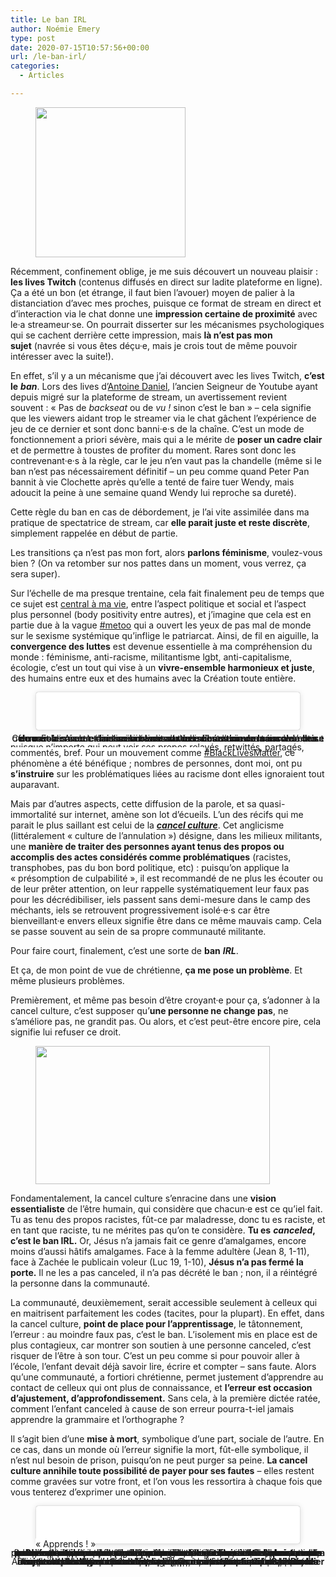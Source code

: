 ```yaml
---
title: Le ban IRL
author: Noémie Emery
type: post
date: 2020-07-15T10:57:56+00:00
url: /le-ban-irl/
categories:
  - Articles

---
```

<div class="wp-block-image">
  <figure class="alignleft is-resized"><img src="https://media.giphy.com/media/fWAC87fMPC04h5shaE/giphy.gif" alt="" width="240" height="240" /></figure>
</div>

Récemment, confinement oblige, je me suis découvert un nouveau plaisir&nbsp;: **les lives Twitch** (contenus diffusés en direct sur ladite plateforme en ligne). Ça a été un bon (et étrange, il faut bien l&rsquo;avouer) moyen de palier à la distanciation d&rsquo;avec mes proches, puisque ce format de stream en direct et d&rsquo;interaction via le chat donne une **impression certaine de proximité** avec le·a streameur·se. On pourrait disserter sur les mécanismes psychologiques qui se cachent derrière cette impression, mais **là n&rsquo;est pas mon sujet**&nbsp;(navrée si vous êtes déçu·e, mais je crois tout de même pouvoir intéresser avec la suite!).

En effet, s&rsquo;il y a un mécanisme que j&rsquo;ai découvert avec les lives Twitch, **c&rsquo;est le** _**ban**_. Lors des lives d&rsquo;[Antoine Daniel][1], l&rsquo;ancien Seigneur de Youtube ayant depuis migré sur la plateforme de stream, un avertissement revient souvent&nbsp;: «&nbsp;Pas de _backseat_ ou de _vu&nbsp;!_ sinon c&rsquo;est le ban&nbsp;» &#8211; cela signifie que les viewers aidant trop le streamer via le chat gâchent l&rsquo;expérience de jeu de ce dernier et sont donc banni·e·s de la chaîne. C&rsquo;est un mode de fonctionnement a priori sévère, mais qui a le mérite de **poser un cadre clair** et de permettre à toustes de profiter du moment. Rares sont donc les contrevenant·e·s à la règle, car le jeu n&rsquo;en vaut pas la chandelle (même si le ban n&rsquo;est pas nécessairement définitif &#8211; un peu comme quand Peter Pan bannit à vie Clochette après qu&rsquo;elle a tenté de faire tuer Wendy, mais adoucit la peine à une semaine quand Wendy lui reproche sa dureté).

Cette règle du ban en cas de débordement, je l&rsquo;ai vite assimilée dans ma pratique de spectatrice de stream, car **elle parait juste et reste discrète**, simplement rappelée en début de partie.

Les transitions ça n&rsquo;est pas mon fort, alors **parlons féminisme**, voulez-vous bien&nbsp;? (On va retomber sur nos pattes dans un moment, vous verrez, ça sera super).

<!--more-->

Sur l&rsquo;échelle de ma presque trentaine, cela fait finalement peu de temps que ce sujet est [central à ma vie][2], entre l&rsquo;aspect politique et social et l&rsquo;aspect plus personnel (body positivity entre autres), et j&rsquo;imagine que cela est en partie due à la vague [#metoo][3] qui a ouvert les yeux de pas mal de monde sur le sexisme systémique qu&rsquo;inflige le patriarcat. Ainsi, de fil en aiguille, la **convergence des luttes** est devenue essentielle à ma compréhension du monde&nbsp;: féminisme, anti-racisme, militantisme lgbt, anti-capitalisme, écologie, c&rsquo;est un tout qui vise à un **vivre-ensemble harmonieux et juste**, des humains entre eux et des humains avec la Création toute entière.

<!--more--><figure class="wp-block-embed-instagram alignright wp-block-embed is-type-rich is-provider-instagram">

<div class="wp-block-embed__wrapper">
  <blockquote class="instagram-media" data-instgrm-captioned data-instgrm-permalink="https://www.instagram.com/p/CBcHe8EAA3u/?utm_source=ig_embed&utm_campaign=loading" data-instgrm-version="12" style=" background:#FFF; border:0; border-radius:3px; box-shadow:0 0 1px 0 rgba(0,0,0,0.5),0 1px 10px 0 rgba(0,0,0,0.15); margin: 1px; max-width:525px; min-width:326px; padding:0; width:99.375%; width:-webkit-calc(100% - 2px); width:calc(100% - 2px);">
    <div style="padding:16px;">
      <a href="https://www.instagram.com/p/CBcHe8EAA3u/?utm_source=ig_embed&utm_campaign=loading" style=" background:#FFFFFF; line-height:0; padding:0 0; text-align:center; text-decoration:none; width:100%;" target="_blank"> 
      
      <div style=" display: flex; flex-direction: row; align-items: center;">
        <div style="background-color: #F4F4F4; border-radius: 50%; flex-grow: 0; height: 40px; margin-right: 14px; width: 40px;">
        </div>
        
        <div style="display: flex; flex-direction: column; flex-grow: 1; justify-content: center;">
          <div style=" background-color: #F4F4F4; border-radius: 4px; flex-grow: 0; height: 14px; margin-bottom: 6px; width: 100px;">
          </div>
          
          <div style=" background-color: #F4F4F4; border-radius: 4px; flex-grow: 0; height: 14px; width: 60px;">
          </div>
        </div>
      </div>
      
      <div style="padding: 19% 0;">
      </div>
      
      <div style="display:block; height:50px; margin:0 auto 12px; width:50px;">
        <svg width="50px" height="50px" viewBox="0 0 60 60" version="1.1" xmlns="https://www.w3.org/2000/svg" xmlns:xlink="https://www.w3.org/1999/xlink"><g stroke="none" stroke-width="1" fill="none" fill-rule="evenodd"><g transform="translate(-511.000000, -20.000000)" fill="#000000"><g><path d="M556.869,30.41 C554.814,30.41 553.148,32.076 553.148,34.131 C553.148,36.186 554.814,37.852 556.869,37.852 C558.924,37.852 560.59,36.186 560.59,34.131 C560.59,32.076 558.924,30.41 556.869,30.41 M541,60.657 C535.114,60.657 530.342,55.887 530.342,50 C530.342,44.114 535.114,39.342 541,39.342 C546.887,39.342 551.658,44.114 551.658,50 C551.658,55.887 546.887,60.657 541,60.657 M541,33.886 C532.1,33.886 524.886,41.1 524.886,50 C524.886,58.899 532.1,66.113 541,66.113 C549.9,66.113 557.115,58.899 557.115,50 C557.115,41.1 549.9,33.886 541,33.886 M565.378,62.101 C565.244,65.022 564.756,66.606 564.346,67.663 C563.803,69.06 563.154,70.057 562.106,71.106 C561.058,72.155 560.06,72.803 558.662,73.347 C557.607,73.757 556.021,74.244 553.102,74.378 C549.944,74.521 548.997,74.552 541,74.552 C533.003,74.552 532.056,74.521 528.898,74.378 C525.979,74.244 524.393,73.757 523.338,73.347 C521.94,72.803 520.942,72.155 519.894,71.106 C518.846,70.057 518.197,69.06 517.654,67.663 C517.244,66.606 516.755,65.022 516.623,62.101 C516.479,58.943 516.448,57.996 516.448,50 C516.448,42.003 516.479,41.056 516.623,37.899 C516.755,34.978 517.244,33.391 517.654,32.338 C518.197,30.938 518.846,29.942 519.894,28.894 C520.942,27.846 521.94,27.196 523.338,26.654 C524.393,26.244 525.979,25.756 528.898,25.623 C532.057,25.479 533.004,25.448 541,25.448 C548.997,25.448 549.943,25.479 553.102,25.623 C556.021,25.756 557.607,26.244 558.662,26.654 C560.06,27.196 561.058,27.846 562.106,28.894 C563.154,29.942 563.803,30.938 564.346,32.338 C564.756,33.391 565.244,34.978 565.378,37.899 C565.522,41.056 565.552,42.003 565.552,50 C565.552,57.996 565.522,58.943 565.378,62.101 M570.82,37.631 C570.674,34.438 570.167,32.258 569.425,30.349 C568.659,28.377 567.633,26.702 565.965,25.035 C564.297,23.368 562.623,22.342 560.652,21.575 C558.743,20.834 556.562,20.326 553.369,20.18 C550.169,20.033 549.148,20 541,20 C532.853,20 531.831,20.033 528.631,20.18 C525.438,20.326 523.257,20.834 521.349,21.575 C519.376,22.342 517.703,23.368 516.035,25.035 C514.368,26.702 513.342,28.377 512.574,30.349 C511.834,32.258 511.326,34.438 511.181,37.631 C511.035,40.831 511,41.851 511,50 C511,58.147 511.035,59.17 511.181,62.369 C511.326,65.562 511.834,67.743 512.574,69.651 C513.342,71.625 514.368,73.296 516.035,74.965 C517.703,76.634 519.376,77.658 521.349,78.425 C523.257,79.167 525.438,79.673 528.631,79.82 C531.831,79.965 532.853,80.001 541,80.001 C549.148,80.001 550.169,79.965 553.369,79.82 C556.562,79.673 558.743,79.167 560.652,78.425 C562.623,77.658 564.297,76.634 565.965,74.965 C567.633,73.296 568.659,71.625 569.425,69.651 C570.167,67.743 570.674,65.562 570.82,62.369 C570.966,59.17 571,58.147 571,50 C571,41.851 570.966,40.831 570.82,37.631"></path></g></g></g></svg>
      </div>
      
      <div style="padding-top: 8px;">
        <div style=" color:#3897f0; font-family:Arial,sans-serif; font-size:14px; font-style:normal; font-weight:550; line-height:18px;">
          View this post on Instagram
        </div>
      </div>
      
      <div style="padding: 12.5% 0;">
      </div>
      
      <div style="display: flex; flex-direction: row; margin-bottom: 14px; align-items: center;">
        <div>
          <div style="background-color: #F4F4F4; border-radius: 50%; height: 12.5px; width: 12.5px; transform: translateX(0px) translateY(7px);">
          </div>
          
          <div style="background-color: #F4F4F4; height: 12.5px; transform: rotate(-45deg) translateX(3px) translateY(1px); width: 12.5px; flex-grow: 0; margin-right: 14px; margin-left: 2px;">
          </div>
          
          <div style="background-color: #F4F4F4; border-radius: 50%; height: 12.5px; width: 12.5px; transform: translateX(9px) translateY(-18px);">
          </div>
        </div>
        
        <div style="margin-left: 8px;">
          <div style=" background-color: #F4F4F4; border-radius: 50%; flex-grow: 0; height: 20px; width: 20px;">
          </div>
          
          <div style=" width: 0; height: 0; border-top: 2px solid transparent; border-left: 6px solid #f4f4f4; border-bottom: 2px solid transparent; transform: translateX(16px) translateY(-4px) rotate(30deg)">
          </div>
        </div>
        
        <div style="margin-left: auto;">
          <div style=" width: 0px; border-top: 8px solid #F4F4F4; border-right: 8px solid transparent; transform: translateY(16px);">
          </div>
          
          <div style=" background-color: #F4F4F4; flex-grow: 0; height: 12px; width: 16px; transform: translateY(-4px);">
          </div>
          
          <div style=" width: 0; height: 0; border-top: 8px solid #F4F4F4; border-left: 8px solid transparent; transform: translateY(-4px) translateX(8px);">
          </div>
        </div>
      </div></a> 
      
      <p style=" margin:8px 0 0 0; padding:0 4px;">
        <a href="https://www.instagram.com/p/CBcHe8EAA3u/?utm_source=ig_embed&utm_campaign=loading" style=" color:#000; font-family:Arial,sans-serif; font-size:14px; font-style:normal; font-weight:normal; line-height:17px; text-decoration:none; word-wrap:break-word;" target="_blank">Je me suis beaucoup demandé si j'étais légitime à poster ce texte. Et en y pensant je me suis dis que j'aurai honte de pas parler de ces trois décès qui sont ceux de personnes trans, mes adelphes, noires, a qui j'essaye d'être une alliée active. Si j'ai outrepassée ma place n'hésitez pas à me le dire. Rappelons nous que le racisme est un système oppressif et hiérarchisant qui nous profite à nous, personnes blanches et qu'on doit agir. Rappelez vous que la transphobie en est un autre qui vous profite à vous personnes cisgenres et que vous devez agir. #trans #transgenre #transidentité #lgbt #lgbtqi #alliés #solidarité #visibilité #queer #societe #transphobie #genre #identité #cisgenre #violence #cis #pedagogie #racisme #mort #meurtre #blacklivesmatter #blacktrandlivesmatter #transisworthy #alliée #agir #news #philadelphie #police</a>
      </p>
      
      <p style=" color:#c9c8cd; font-family:Arial,sans-serif; font-size:14px; line-height:17px; margin-bottom:0; margin-top:8px; overflow:hidden; padding:8px 0 7px; text-align:center; text-overflow:ellipsis; white-space:nowrap;">
        A post shared by <a href="https://www.instagram.com/aggressively_trans/?utm_source=ig_embed&utm_campaign=loading" style=" color:#c9c8cd; font-family:Arial,sans-serif; font-size:14px; font-style:normal; font-weight:normal; line-height:17px;" target="_blank"> Lexie</a> (@aggressively_trans) on <time style=" font-family:Arial,sans-serif; font-size:14px; line-height:17px;" datetime="2020-06-15T02:40:59+00:00">Jun 14, 2020 at 7:40pm PDT</time>
      </p>
    </div>
  </blockquote>
</div></figure> 

Ce que je remarque dans ces diverses luttes, c&rsquo;est l&rsquo;enjeu autour de la **prise de parole**. Avec le<span style="font-size: inherit;">#metoo, on avait parlé de </span><strong style="font-size: inherit;">libération de la parole</strong><span style="font-size: inherit;"> : des femmes disaient enfin les injustices et violences subies en raison de leur genre. Et à présent, on n&rsquo;imagine plus lutter pour une cause sans avant tout donner la parole et</span> <strong style="font-size: inherit;">laisser la place aux personnes concernées</strong><span style="font-size: inherit;">, qu&rsquo;elles soient trans ou racisées.</span>

Avec les réseaux sociaux, **la parole prend des proportions inédites**, puisque n&rsquo;importe qui peut voir ses propos relayés, retwittés, partagés, commentés, bref. Pour un mouvement comme [#BlackLivesMatter][4], ce phénomène a été bénéfique&nbsp;; nombres de personnes, dont moi, ont pu **s&rsquo;instruire** sur les problématiques liées au racisme dont elles ignoraient tout auparavant.

Mais par d&rsquo;autres aspects, cette diffusion de la parole, et sa quasi-immortalité sur internet, amène son lot d&rsquo;écueils. L&rsquo;un des récifs qui me parait le plus saillant est celui de la _**[cancel culture][5]**_. Cet anglicisme (littéralement&nbsp;«&nbsp;culture de l&rsquo;annulation&nbsp;») désigne, dans les milieux militants, une **manière de traiter des personnes ayant tenus des propos ou accomplis des actes considérés comme problématiques**&nbsp;(racistes, transphobes, pas du bon bord politique, etc) : puisqu&rsquo;on applique la «&nbsp;présomption de culpabilité&nbsp;», il est recommandé de ne plus les écouter ou de leur prêter attention, on leur rappelle systématiquement leur faux pas pour les décrédibiliser, iels passent sans demi-mesure dans le camp des méchants, iels se retrouvent progressivement isolé·e·s car être bienveillant·e envers elleux signifie être dans ce même mauvais camp. Cela se passe souvent au sein de sa propre communauté militante.

Pour faire court, finalement, c&rsquo;est une sorte de **ban** _**IRL**_.

Et ça, de mon point de vue de chrétienne, **ça me pose un problème**. Et même plusieurs problèmes.

Premièrement, et même pas besoin d&rsquo;être croyant·e pour ça, s&rsquo;adonner à la cancel culture, c&rsquo;est supposer qu&rsquo;**une personne ne change pas**, ne s&rsquo;améliore pas, ne grandit pas. Ou alors, et c&rsquo;est peut-être encore pire, cela signifie lui refuser ce droit.<figure>

<img src="https://www.open-source.church/wp-content/uploads/2020/07/izma.gif" alt="" width="375" height="221" /> </figure> 

Fondamentalement, la cancel culture s&rsquo;enracine dans une **vision essentialiste** de l&rsquo;être humain, qui considère que chacun·e est ce qu&rsquo;iel fait. Tu as tenu des propos racistes, fût-ce par maladresse, donc tu es raciste, et en tant que raciste, tu ne mérites pas qu&rsquo;on te considère. **Tu es** _**canceled**_**, c&rsquo;est le ban IRL.** Or, Jésus n&rsquo;a jamais fait ce genre d&rsquo;amalgames, encore moins d&rsquo;aussi hâtifs amalgames. Face à la femme adultère (Jean 8, 1-11), face à Zachée le publicain voleur (Luc 19, 1-10), **Jésus n&rsquo;a pas fermé la porte.** Il ne les a pas canceled, il n&rsquo;a pas décrété le ban&nbsp;; non, il a réintégré la personne dans la communauté.

La communauté, deuxièmement, serait accessible seulement à celleux qui en maitrisent parfaitement les codes (tacites, pour la plupart). En effet, dans la cancel culture, **point de place pour l&rsquo;apprentissage**, le tâtonnement, l&rsquo;erreur&nbsp;: au moindre faux pas, c&rsquo;est le ban. L&rsquo;isolement mis en place est de plus contagieux, car montrer son soutien à une personne canceled, c&rsquo;est risquer de l&rsquo;être à son tour. C&rsquo;est un peu comme si pour pouvoir aller à l&rsquo;école, l&rsquo;enfant devait déjà savoir lire, écrire et compter – sans faute. Alors qu&rsquo;une communauté, a fortiori chrétienne, permet justement d&rsquo;apprendre au contact de celleux qui ont plus de connaissance, et **l&rsquo;erreur est occasion d&rsquo;ajustement, d&rsquo;approfondissement.** Sans cela, à la première dictée ratée, comment l&rsquo;enfant canceled à cause de son erreur pourra-t-iel jamais apprendre la grammaire et l&rsquo;orthographe&nbsp;?

Il s&rsquo;agit bien d&rsquo;une **mise à mort**, symbolique d&rsquo;une part, sociale de l&rsquo;autre. En ce cas, dans un monde où l&rsquo;erreur signifie la mort, fût-elle symbolique, il n&rsquo;est nul besoin de prison, puisqu&rsquo;on ne peut purger sa peine. **La cancel culture annihile toute possibilité de payer pour ses fautes** – elles restent comme gravées sur votre front, et l&rsquo;on vous les ressortira à chaque fois que vous tenterez d&rsquo;exprimer une opinion.<figure class="wp-block-embed-instagram alignleft wp-block-embed is-type-rich is-provider-instagram">

<div class="wp-block-embed__wrapper">
  <blockquote class="instagram-media" data-instgrm-captioned data-instgrm-permalink="https://www.instagram.com/p/CBHK3exBlP9/?utm_source=ig_embed&utm_campaign=loading" data-instgrm-version="12" style=" background:#FFF; border:0; border-radius:3px; box-shadow:0 0 1px 0 rgba(0,0,0,0.5),0 1px 10px 0 rgba(0,0,0,0.15); margin: 1px; max-width:525px; min-width:326px; padding:0; width:99.375%; width:-webkit-calc(100% - 2px); width:calc(100% - 2px);">
    <div style="padding:16px;">
      <a href="https://www.instagram.com/p/CBHK3exBlP9/?utm_source=ig_embed&utm_campaign=loading" style=" background:#FFFFFF; line-height:0; padding:0 0; text-align:center; text-decoration:none; width:100%;" target="_blank"> 
      
      <div style=" display: flex; flex-direction: row; align-items: center;">
        <div style="background-color: #F4F4F4; border-radius: 50%; flex-grow: 0; height: 40px; margin-right: 14px; width: 40px;">
        </div>
        
        <div style="display: flex; flex-direction: column; flex-grow: 1; justify-content: center;">
          <div style=" background-color: #F4F4F4; border-radius: 4px; flex-grow: 0; height: 14px; margin-bottom: 6px; width: 100px;">
          </div>
          
          <div style=" background-color: #F4F4F4; border-radius: 4px; flex-grow: 0; height: 14px; width: 60px;">
          </div>
        </div>
      </div>
      
      <div style="padding: 19% 0;">
      </div>
      
      <div style="display:block; height:50px; margin:0 auto 12px; width:50px;">
        <svg width="50px" height="50px" viewBox="0 0 60 60" version="1.1" xmlns="https://www.w3.org/2000/svg" xmlns:xlink="https://www.w3.org/1999/xlink"><g stroke="none" stroke-width="1" fill="none" fill-rule="evenodd"><g transform="translate(-511.000000, -20.000000)" fill="#000000"><g><path d="M556.869,30.41 C554.814,30.41 553.148,32.076 553.148,34.131 C553.148,36.186 554.814,37.852 556.869,37.852 C558.924,37.852 560.59,36.186 560.59,34.131 C560.59,32.076 558.924,30.41 556.869,30.41 M541,60.657 C535.114,60.657 530.342,55.887 530.342,50 C530.342,44.114 535.114,39.342 541,39.342 C546.887,39.342 551.658,44.114 551.658,50 C551.658,55.887 546.887,60.657 541,60.657 M541,33.886 C532.1,33.886 524.886,41.1 524.886,50 C524.886,58.899 532.1,66.113 541,66.113 C549.9,66.113 557.115,58.899 557.115,50 C557.115,41.1 549.9,33.886 541,33.886 M565.378,62.101 C565.244,65.022 564.756,66.606 564.346,67.663 C563.803,69.06 563.154,70.057 562.106,71.106 C561.058,72.155 560.06,72.803 558.662,73.347 C557.607,73.757 556.021,74.244 553.102,74.378 C549.944,74.521 548.997,74.552 541,74.552 C533.003,74.552 532.056,74.521 528.898,74.378 C525.979,74.244 524.393,73.757 523.338,73.347 C521.94,72.803 520.942,72.155 519.894,71.106 C518.846,70.057 518.197,69.06 517.654,67.663 C517.244,66.606 516.755,65.022 516.623,62.101 C516.479,58.943 516.448,57.996 516.448,50 C516.448,42.003 516.479,41.056 516.623,37.899 C516.755,34.978 517.244,33.391 517.654,32.338 C518.197,30.938 518.846,29.942 519.894,28.894 C520.942,27.846 521.94,27.196 523.338,26.654 C524.393,26.244 525.979,25.756 528.898,25.623 C532.057,25.479 533.004,25.448 541,25.448 C548.997,25.448 549.943,25.479 553.102,25.623 C556.021,25.756 557.607,26.244 558.662,26.654 C560.06,27.196 561.058,27.846 562.106,28.894 C563.154,29.942 563.803,30.938 564.346,32.338 C564.756,33.391 565.244,34.978 565.378,37.899 C565.522,41.056 565.552,42.003 565.552,50 C565.552,57.996 565.522,58.943 565.378,62.101 M570.82,37.631 C570.674,34.438 570.167,32.258 569.425,30.349 C568.659,28.377 567.633,26.702 565.965,25.035 C564.297,23.368 562.623,22.342 560.652,21.575 C558.743,20.834 556.562,20.326 553.369,20.18 C550.169,20.033 549.148,20 541,20 C532.853,20 531.831,20.033 528.631,20.18 C525.438,20.326 523.257,20.834 521.349,21.575 C519.376,22.342 517.703,23.368 516.035,25.035 C514.368,26.702 513.342,28.377 512.574,30.349 C511.834,32.258 511.326,34.438 511.181,37.631 C511.035,40.831 511,41.851 511,50 C511,58.147 511.035,59.17 511.181,62.369 C511.326,65.562 511.834,67.743 512.574,69.651 C513.342,71.625 514.368,73.296 516.035,74.965 C517.703,76.634 519.376,77.658 521.349,78.425 C523.257,79.167 525.438,79.673 528.631,79.82 C531.831,79.965 532.853,80.001 541,80.001 C549.148,80.001 550.169,79.965 553.369,79.82 C556.562,79.673 558.743,79.167 560.652,78.425 C562.623,77.658 564.297,76.634 565.965,74.965 C567.633,73.296 568.659,71.625 569.425,69.651 C570.167,67.743 570.674,65.562 570.82,62.369 C570.966,59.17 571,58.147 571,50 C571,41.851 570.966,40.831 570.82,37.631"></path></g></g></g></svg>
      </div>
      
      <div style="padding-top: 8px;">
        <div style=" color:#3897f0; font-family:Arial,sans-serif; font-size:14px; font-style:normal; font-weight:550; line-height:18px;">
          View this post on Instagram
        </div>
      </div>
      
      <div style="padding: 12.5% 0;">
      </div>
      
      <div style="display: flex; flex-direction: row; margin-bottom: 14px; align-items: center;">
        <div>
          <div style="background-color: #F4F4F4; border-radius: 50%; height: 12.5px; width: 12.5px; transform: translateX(0px) translateY(7px);">
          </div>
          
          <div style="background-color: #F4F4F4; height: 12.5px; transform: rotate(-45deg) translateX(3px) translateY(1px); width: 12.5px; flex-grow: 0; margin-right: 14px; margin-left: 2px;">
          </div>
          
          <div style="background-color: #F4F4F4; border-radius: 50%; height: 12.5px; width: 12.5px; transform: translateX(9px) translateY(-18px);">
          </div>
        </div>
        
        <div style="margin-left: 8px;">
          <div style=" background-color: #F4F4F4; border-radius: 50%; flex-grow: 0; height: 20px; width: 20px;">
          </div>
          
          <div style=" width: 0; height: 0; border-top: 2px solid transparent; border-left: 6px solid #f4f4f4; border-bottom: 2px solid transparent; transform: translateX(16px) translateY(-4px) rotate(30deg)">
          </div>
        </div>
        
        <div style="margin-left: auto;">
          <div style=" width: 0px; border-top: 8px solid #F4F4F4; border-right: 8px solid transparent; transform: translateY(16px);">
          </div>
          
          <div style=" background-color: #F4F4F4; flex-grow: 0; height: 12px; width: 16px; transform: translateY(-4px);">
          </div>
          
          <div style=" width: 0; height: 0; border-top: 8px solid #F4F4F4; border-left: 8px solid transparent; transform: translateY(-4px) translateX(8px);">
          </div>
        </div>
      </div></a> 
      
      <p style=" margin:8px 0 0 0; padding:0 4px;">
        <a href="https://www.instagram.com/p/CBHK3exBlP9/?utm_source=ig_embed&utm_campaign=loading" style=" color:#000; font-family:Arial,sans-serif; font-size:14px; font-style:normal; font-weight:normal; line-height:17px; text-decoration:none; word-wrap:break-word;" target="_blank">Learn!</a>
      </p>
      
      <p style=" color:#c9c8cd; font-family:Arial,sans-serif; font-size:14px; line-height:17px; margin-bottom:0; margin-top:8px; overflow:hidden; padding:8px 0 7px; text-align:center; text-overflow:ellipsis; white-space:nowrap;">
        A post shared by <a href="https://www.instagram.com/nakedpastor/?utm_source=ig_embed&utm_campaign=loading" style=" color:#c9c8cd; font-family:Arial,sans-serif; font-size:14px; font-style:normal; font-weight:normal; line-height:17px;" target="_blank"> David Hayward</a> (@nakedpastor) on <time style=" font-family:Arial,sans-serif; font-size:14px; line-height:17px;" datetime="2020-06-06T23:26:30+00:00">Jun 6, 2020 at 4:26pm PDT</time>
      </p>
    </div>
  </blockquote>
</div><figcaption>« Apprends ! »</figcaption></figure> 

Donc, troisièmement (et c&rsquo;est sans doute le point essentiel), la cancel culture est inadmissible d&rsquo;un point de vue chrétien car **elle n&rsquo;admet pas le pardon**. A cause de cette anthropologie totalitaire, qui ne tient pas compte des multiples nuances d&rsquo;un être humain, le réduisant à son erreur, on ne peut pas pardonner. Il faut garder rancoeur éternellement envers cellui qui a fauté, sans espérer qu&rsquo;iel puisse changer. C&rsquo;est méconnaitre le mécanisme ressourçant du pardon&nbsp;: **cellui qui pardonne est libéré** de sa blessure (la cicatrice peut demeurer, certes, mais elle n&#8217;empêche plus de se remettre en mouvement), et cellui qui est pardonné·e peut en ressentir la **puissance transformatrice**, et ressentir que son être ne se résume pas à son erreur, qu&rsquo;iel est bien plus que ça, une potentialité toujours à développer. Je crois que c&rsquo;est en partie pour nous faire voir cette vérité que le Christ a connu la croix.

Ainsi, pour la chrétienne féministe que je suis, il est **impératif de réconcilier** ma pratique militante avec l&rsquo;Evangile. Or, une solution qui fonctionne à merveille pour un microcosme simple comme le sont les lives d&rsquo;Antoine Daniel &#8211; le life ban &#8211; n&rsquo;est absolument pas compatible avec une approche chrétienne des luttes contre quelque oppression que ce soit. **Car IRL, les enjeux ne sont pas seulement ludiques ou même artistiques, ce sont avant tout des enjeux humains**, et il importe de les aborder avec toute la nuance et la bienveillance nécessaire. Ça ne sera jamais simple, mais – à l&rsquo;instar de Wendy qui pardonne à celle qui lui voulait du mal – **Jésus de Nazareth est là pour nous montrer la voie.**

 [1]: https://www.twitch.tv/antoinedaniellive
 [2]: http://pelerine-au-chocolat.blogspot.com/2016/11/petite-histoire-de-mon-feminisme.html
 [3]: https://www.instagram.com/metoomvmt/
 [4]: https://www.instagram.com/blklivesmatter/
 [5]: https://www.madmoizelle.com/cancel-culture-definition-1037892